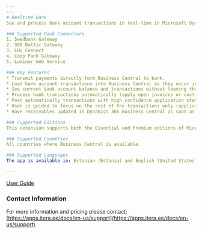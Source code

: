 ```yaml
---
---
# Realtime Bank
See and process bank account transactions in real-time in Microsoft Dynamics 365 Business Central.

### Supported Bank Connectors
1. Swedbank Gateway
2. SEB Baltic Gateway
3. LHV Connect
4. Coop Pank Gateway
5. Luminor Web Service

### Key Features
* Transmit payments directly form Business Central to bank.
* Load bank account transactions into Business Central as they occur in bank.
* See current bank account balance and transactions without leaving the Dynamics 365 Business Central.
* Process bank transactions automatically (apply open invoices or cost accounts for charges).
* Post automatically transactions with high confidence application status.
* User is guided to focus on the rest of the transactions only (application not found or application with low confidence).
* Have receivables updated in Dynamics 365 Business Central as soon as transactions occur in the bank.

### Supported Editions
This extension supports both the Essential and Premium editions of Microsoft Dynamics 365 Business Central.

### Supported Countries
All countries where Business Central is available.

### Supported Languages
The app is available in: Estonian (Estonia) and English (United States)

---
```


[User Guide](../et-EE/help.md)

### Contact Information
For more information and pricing please contact:  
[https://apps.itera.ee/docs/en-us/support](https://apps.itera.ee/docs/en-us/support)

